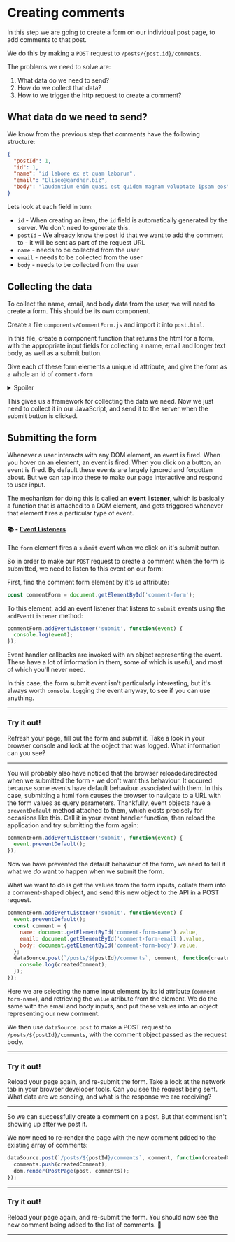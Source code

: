 # Creating comments

In this step we are going to create a form on our individual post page, to add comments to that post.

We do this by making a `POST` request to `/posts/{post.id}/comments`.

The problems we need to solve are:
1. What data do we need to send?
2. How do we collect that data?
3. How to we trigger the http request to create a comment?


## What data do we need to send?

We know from the previous step that comments have the following structure:

```json
{
  "postId": 1,
  "id": 1,
  "name": "id labore ex et quam laborum",
  "email": "Eliseo@gardner.biz",
  "body": "laudantium enim quasi est quidem magnam voluptate ipsam eos"
}
```

Lets look at each field in turn:
- `id` - When creating an item, the `id` field is automatically generated by the server. We don't need to generate this.
- `postId` - We already know the post id that we want to add the comment to - it will be sent as part of the request URL
- `name` - needs to be collected from the user
- `email` - needs to be collected from the user
- `body` - needs to be collected from the user

## Collecting the data
To collect the name, email, and body data from the user, we will need to create a form. This should be its own component.

Create a file `components/CommentForm.js` and import it into `post.html`.

In this file, create a component function that returns the html for a form, with the appropriate input fields for collecting a name, email and longer text body, as well as a submit button.

Give each of these form elements a unique id attribute, and give the form as a whole an id of `comment-form`

<details>
  <summary>Spoiler</summary>

  ```js
function CommentForm() {
  return `
    <form id="comment-form">
      <div>
        <label for="name">
          Name:
          <input id="comment-form-name" name="name" type="text" />
        </label>
      </div>
      <div>
        <label for="email">
          Email:
          <input id="comment-form-email" name="email" type="email" />
        </label>
      </div>
      <div>
        <label for="body">
          Comment:
          <textarea id="comment-form-body" name="body"></textarea>
        </label>
      </div>
      <button id="comment-form-submit" type="submit">Submit</button>
    </form>
  `;
}
  ```
</details>

This gives us a framework for collecting the data we need. Now we just need to collect it in our JavaScript, and send it to the server when the submit button is clicked.

## Submitting the form
Whenever a user interacts with any DOM element, an event is fired. When you hover on an element, an event is fired. When you click on a button, an event is fired. By default these events are largely ignored and forgotten about. But we can tap into these to make our page interactive and respond to user input.

The mechanism for doing this is called an **event listener**, which is basically a function that is attached to a DOM element, and gets triggered whenever that element fires a particular type of event.

#### :books: - [Event Listeners](https://developer.mozilla.org/en-US/docs/Web/API/EventTarget/addEventListener)

The `form` element fires a `submit` event when we click on it's submit button.

So in order to make our `POST` request to create a comment when the form is submitted, we need to listen to this event on our form:

First, find the comment form element by it's `id` attribute:

```js
const commentForm = document.getElementById('comment-form');
```

To this element, add an event listener that listens to `submit` events using the `addEventListener` method:

```js
commentForm.addEventListener('submit', function(event) {
  console.log(event);
});
```

Event handler callbacks are invoked with an object representing the event. These have a lot of information in them, some of which is useful, and most of which you'll never need.

In this case, the form submit event isn't particularly interesting, but it's always worth `console.log`ging the event anyway, to see if you can use anything.

***
### Try it out!

Refresh your page, fill out the form and submit it. Take a look in your browser console and look at the object that was logged. What information can you see?
***

You will probably also have noticed that the browser reloaded/redirected when we submitted the form - we don't want this behaviour.
It occured because some events have default behaviour associated with them. In this case, submitting a html `form` causes the browser to navigate to a URL with the form values as query parameters.
Thankfully, event objects have a `preventDefault` method attached to them, which exists precisely for occasions like this. Call it in your event handler function, then reload the application and try submitting the form again:


```js
commentForm.addEventListener('submit', function(event) {
  event.preventDefault();
});
```

Now we have prevented the default behaviour of the form, we need to tell it what we *do* want to happen when we submit the form.

What we want to do is get the values from the form inputs, collate them into a comment-shaped object, and send this new object to the API in a POST request. 

```js
commentForm.addEventListener('submit', function(event) {
  event.preventDefault();
  const comment = {
    name: document.getElementById('comment-form-name').value,
    email: document.getElementById('comment-form-email').value,
    body: document.getElementById('comment-form-body').value,
  };
  dataSource.post(`/posts/${postId}/comments`, comment, function(createdComment) {
    console.log(createdComment);
  });
});
```
Here we are selecting the name input element by its id attribute (`comment-form-name`), and retrieving the `value` atribute from the element. We do the same with the email and body inputs, and put these values into an object representing our new comment.

We then use `dataSource.post` to make a POST request to `/posts/${postId}/comments`, with the comment object passed as the request body.

***
### Try it out!
Reload your page again, and re-submit the form. Take a look at the network tab in your browser developer tools. Can you see the request being sent. What data are we sending, and what is the response we are receiving?
***

So we can successfully create a comment on a post. But that comment isn't showing up after we post it.

We now need to re-render the page with the new comment added to the existing array of comments:

```js
dataSource.post(`/posts/${postId}/comments`, comment, function(createdComment) {
  comments.push(createdComment);
  dom.render(PostPage(post, comments));
});
```

***
### Try it out!
Reload your page again, and re-submit the form. You should now see the new comment being added to the list of comments. 🙌
***


